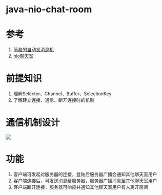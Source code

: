 # java-nio-chat-room

# 参考
1. [简易的自动发消息机](https://www.cnblogs.com/snailclimb/p/9086334.html)
2. [nio聊天室](https://blog.csdn.net/weiyang000/article/details/83379740)

# 前提知识
1. 理解Selector、Channel、Buffer、SelectionKey
2. 了解建立连接、通信、断开连接时的机制

# 通信机制设计
![](https://upload-images.jianshu.io/upload_images/7547741-c3bfd6e09bd994ec.png?imageMogr2/auto-orient/strip%7CimageView2/2/w/1240)

# 功能
1. 客户端可发起对服务器的连接，登陆后服务器广播会通知其他聊天室用户
2. 客户端连接后，可发送消息给服务器，服务器广播消息至其他聊天室用户
3. 客户端断开连接，服务器可响应并通知其他聊天室用户有人离开房间
